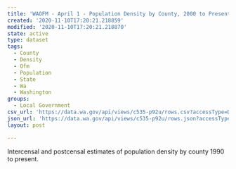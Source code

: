 ```yaml
---
title: 'WAOFM - April 1 - Population Density by County, 2000 to Present'
created: '2020-11-10T17:20:21.218859'
modified: '2020-11-10T17:20:21.218870'
state: active
type: dataset
tags:
  - County
  - Density
  - Ofm
  - Population
  - State
  - Wa
  - Washington
groups:
  - Local Government
csv_url: 'https://data.wa.gov/api/views/c535-p92u/rows.csv?accessType=DOWNLOAD'
json_url: 'https://data.wa.gov/api/views/c535-p92u/rows.json?accessType=DOWNLOAD'
layout: post

---
```

Intercensal and postcensal estimates of population density by county 1990 to present.
